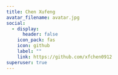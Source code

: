 ```yaml
---
title: Chen Xufeng
avatar_filename: avatar.jpg
social:
  - display:
      header: false
    icon_pack: fas
    icon: github
    label: ""
    link: https://github.com/xfchen0912
superuser: true
---
```

